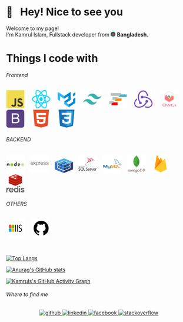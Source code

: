# 👋 &nbsp; Hey! Nice to see you

<p>Welcome to my page! </br> I'm Kamrul Islam, Fullstack developer from <img src="https://github.com/2kamrul/2kamrul/blob/main/icons/others/flag_bd.png?raw=true" width="13" /> <b>Bangladesh.</b></p>
 
# Things I code with
###### Frontend
<img  src="https://raw.githubusercontent.com/2kamrul/2kamrul/1a4006ccd8d579d519e75e6bc8265a4926a0b7e9/icons/frontend/javascript.svg" alt="Javascript" width="50" height="50"/> &nbsp; &nbsp; <img  src="https://raw.githubusercontent.com/2kamrul/2kamrul/1a4006ccd8d579d519e75e6bc8265a4926a0b7e9/icons/frontend/react_js.svg" alt="ReactJS" width="50" height="50"/> &nbsp; &nbsp; <img  src="https://raw.githubusercontent.com/2kamrul/2kamrul/1a4006ccd8d579d519e75e6bc8265a4926a0b7e9/icons/frontend/material_ui.svg" alt="Material-UI" width="50" height="50"/> &nbsp; &nbsp; <img  src="https://raw.githubusercontent.com/2kamrul/2kamrul/1a4006ccd8d579d519e75e6bc8265a4926a0b7e9/icons/frontend/tailwindcss.svg" alt="Tailwind-css" width="50" height="50"/> &nbsp; &nbsp; <img  src="https://github.com/2kamrul/2kamrul/blob/main/icons/frontend/ag_grid.png?raw=true" alt="Ag-Grid" width="50" height="50"/> &nbsp; &nbsp; <img  src="https://raw.githubusercontent.com/2kamrul/2kamrul/1a4006ccd8d579d519e75e6bc8265a4926a0b7e9/icons/frontend/redux.svg" alt="Redux" width="50" height="50"/> &nbsp; &nbsp; <img  src="https://raw.githubusercontent.com/2kamrul/2kamrul/1a4006ccd8d579d519e75e6bc8265a4926a0b7e9/icons/frontend/chart_js.svg" alt="Chart.js" width="50" height="50"/> &nbsp; &nbsp; <img  src="https://raw.githubusercontent.com/2kamrul/2kamrul/1a4006ccd8d579d519e75e6bc8265a4926a0b7e9/icons/frontend/bootstrap.svg" alt="Bootstrap" width="50" height="50"/> &nbsp; &nbsp; <img src="https://raw.githubusercontent.com/2kamrul/2kamrul/1a4006ccd8d579d519e75e6bc8265a4926a0b7e9/icons/frontend/html5.svg" alt="hTML5" width="50" height="50"/> &nbsp; &nbsp; <img  src="https://raw.githubusercontent.com/2kamrul/2kamrul/1a4006ccd8d579d519e75e6bc8265a4926a0b7e9/icons/frontend/css3.svg" alt="CSS3" width="50" height="50"/>

###### BACKEND 
<img  src="https://raw.githubusercontent.com/2kamrul/2kamrul/898b238b051ae755df113a0aadd691c51a536bd8/icons/backend/nodejs_2.svg" alt="NodeJS" width="50" height="50"/> &nbsp; &nbsp;<img  src="https://raw.githubusercontent.com/2kamrul/2kamrul/1a4006ccd8d579d519e75e6bc8265a4926a0b7e9/icons/backend/express_js.svg" alt="ExpressJS" width="50" height="50"/> &nbsp; &nbsp;<img  src="https://raw.githubusercontent.com/2kamrul/2kamrul/1a4006ccd8d579d519e75e6bc8265a4926a0b7e9/icons/backend/sequelize.svg" alt="Sequelize" width="50" height="40"/> &nbsp; &nbsp;<img  src="https://raw.githubusercontent.com/2kamrul/2kamrul/1a4006ccd8d579d519e75e6bc8265a4926a0b7e9/icons/backend/sql_server.svg" alt="MSSQL" width="50" height="50"/> &nbsp; &nbsp;<img  src="https://raw.githubusercontent.com/2kamrul/2kamrul/1a4006ccd8d579d519e75e6bc8265a4926a0b7e9/icons/backend/my_sql.svg" alt="MySql" width="50" height="50"/> &nbsp; &nbsp;<img  src="https://raw.githubusercontent.com/2kamrul/2kamrul/1a4006ccd8d579d519e75e6bc8265a4926a0b7e9/icons/backend/mongodb.svg" alt="Mongodb" width="50" height="50"/> &nbsp; &nbsp;<img src="https://raw.githubusercontent.com/2kamrul/2kamrul/1a4006ccd8d579d519e75e6bc8265a4926a0b7e9/icons/backend/firebase.svg" alt="Firebase" width="50" height="50"/> &nbsp; &nbsp;<img  src="https://raw.githubusercontent.com/2kamrul/2kamrul/898b238b051ae755df113a0aadd691c51a536bd8/icons/backend/redis_1.svg" alt="Redis" width="50" height="50"/>

###### OTHERS 
<img  src="https://raw.githubusercontent.com/2kamrul/2kamrul/1a4006ccd8d579d519e75e6bc8265a4926a0b7e9/icons/others/iis.svg" alt="Microsoft IIS" width="50" height="50"/> &nbsp; &nbsp; <img  src="https://raw.githubusercontent.com/2kamrul/2kamrul/1a4006ccd8d579d519e75e6bc8265a4926a0b7e9/icons/others/github.svg" alt="Github"  width="50" height="50"/>

<!-- <br/> -->

<!-- <div style="display: flex; flex-direction: row; gap: 30px;">
  <img style="height: 200px;" src="https://github-readme-streak-stats.herokuapp.com/?user=2kamrul&hide_border=false" />
    <img style="height: 200px;" src="https://github-readme-stats.vercel.app/api/top-langs/?username=2kamrul&layout=compact&hide_border=false"/>
</div> -->

<br/>

[![Top Langs](https://github-readme-stats.vercel.app/api/top-langs/?username=2kamrul&layout=compact&theme=react)](https://github.com/2kamrul/github-readme-stats)

[![Anurag's GitHub stats](https://github-readme-streak-stats.herokuapp.com/?user=2kamrul&hide_border=false&theme=react)](https://github.com/2kamrul/github-readme-stats)



[![Kamruls's GitHub Activity Graph](https://github-readme-activity-graph.cyclic.app/graph?username=2kamrul&theme=react&custom_title=Contribution%20Graph)](https://git.io/praveenscience)


###### Where to find me
<div align="center">
    <a href="https://github.com/2kamrul" target="_blank">
       <img src=https://img.shields.io/badge/github-%2324292e.svg?&style=for-the-badge&logo=github&logoColor=white alt=github style="margin-bottom: 5px;" />
    </a>
    <a href="https://linkedin.com/in/3kamrul" target="_blank">
       <img src=https://img.shields.io/badge/linkedin-%231E77B5.svg?&style=for-the-badge&logo=linkedin&logoColor=white alt=linkedin style="margin-bottom: 5px;" />
    </a>
    <a href="https://www.facebook.com/3kamrul" target="_blank">
        <img src=https://img.shields.io/badge/facebook-%232E87FB.svg?&style=for-the-badge&logo=facebook&logoColor=white alt=facebook style="margin-bottom: 5px;" />
    </a>
    <a href="https://stackoverflow.com/users/20355867" target="_blank">
        <img src=https://img.shields.io/badge/stackoverflow-%23F28032.svg?&style=for-the-badge&logo=stackoverflow&logoColor=white alt=stackoverflow style="margin-bottom: 5px;" />
    </a>  
</div> 

<br/>  
<br/>  
